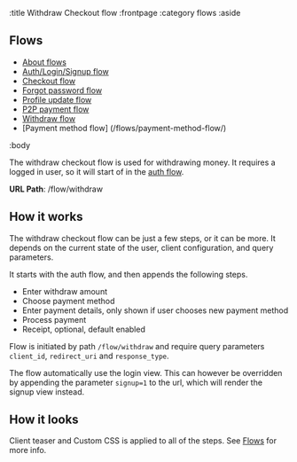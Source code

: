 :title Withdraw Checkout flow
:frontpage
:category flows
:aside
## Flows
- [About flows](/flows/flows/)
- [Auth/Login/Signup flow](/flows/auth-flow/)
- [Checkout flow](/flows/checkout-flow/)
- [Forgot password flow](/flows/password-flow/)
- [Profile update flow](/flows/profile-update-flow/)
- [P2P payment flow](/flows/p2p-checkout-flow/)
- [Withdraw flow](/flows/withdraw-checkout-flow/)
- [Payment method flow] (/flows/payment-method-flow/)

:body

The withdraw checkout flow is used for withdrawing money. It requires a logged in user, so it will start of in the [auth flow](/flows/auth-flow/).

**URL Path**: /flow/withdraw

## How it works
The withdraw checkout flow can be just a few steps, or it can be more. It depends on the current state of the user, client configuration, and query parameters.

It starts with the auth flow, and then appends the following steps.

* Enter withdraw amount
* Choose payment method
* Enter payment details, only shown if user chooses new payment method
* Process payment
* Receipt, optional, default enabled

Flow is initiated by path `/flow/withdraw` and require query parameters `client_id`, `redirect_uri` and `response_type`.

The flow automatically use the login view. This can however be overridden by appending the parameter `signup=1` to the url, which will render the signup view instead.

## How it looks
Client teaser and Custom CSS is applied to all of the steps. See [Flows](/flows/flows/) for more info.